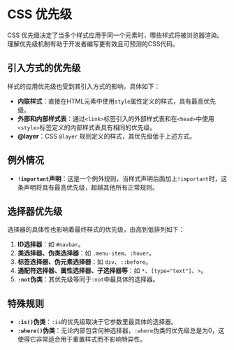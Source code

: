 # CSS 优先级

CSS 优先级决定了当多个样式应用于同一个元素时，哪些样式将被浏览器渲染。理解优先级机制有助于开发者编写更有效且可预测的CSS代码。

## 引入方式的优先级

样式的应用优先级也受到其引入方式的影响，具体如下：

- **内联样式**：直接在HTML元素中使用`style`属性定义的样式，具有最高优先级。
- **外部和内部样式表**：通过`<link>`标签引入的外部样式表和在`<head>`中使用`<style>`标签定义的内部样式表具有相同的优先级。
- **@layer**：CSS `@layer` 规则定义的样式，其优先级低于上述方式。

## 例外情况

- **`!important`声明**：这是一个例外规则，当样式声明后面加上`!important`时，这条声明将具有最高优先级，超越其他所有正常规则。

## 选择器优先级

选择器的具体性也影响着最终样式的优先级，由高到低排列如下：

1. **ID选择器**：如 `#navbar`。
2. **类选择器、伪类选择器**：如 `.menu-item`、`:hover`。
3. **标签选择器、伪元素选择器**：如 `div`、`::before`。
4. **通配符选择器、属性选择器、子选择器等**：如 `*`、`[type="text"]`、`>`。
5. **`:not`伪类**：其优先级等同于`:not`中最具体的选择器。

## 特殊规则

- **`:is()`伪类**：`:is`的优先级取决于它参数里最具体的选择器。
- **`:where()`伪类**：无论内部包含何种选择器，`:where`伪类的优先级总是为0，这使得它非常适合用于重置样式而不影响特异性。
